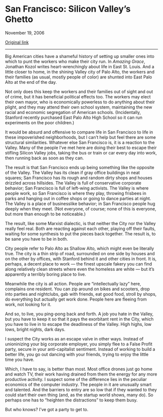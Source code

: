 San Francisco: Silicon Valley’s Ghetto
======================================

November 19, 2006

[Original link](http://www.aaronsw.com/weblog/sfghetto)

* * * * *

Big American cities have a shameful history of setting up smaller ones
into which to punt the workers who make their city run. In *Amazing
Grace*, Jonathan Kozol writes heart-wrenchingly about life in East St.
Louis. And a little closer to home, in the shining Valley city of Palo
Alto, the workers and their families (as usual, mostly people of color)
are shunted into East Palo Alto at the end of the day.

Not only does this keep the workers and their families out of sight and
out of crime, but it has beneficial political effects too. The workers
may elect their own mayor, who is economically powerless to do anything
about their plight, and they may attend their own school system,
maintaining the new racial and economic segregation of American schools.
(Incidentally, Stanford recently purchased East Palo Alto High School so
it can run experiments on the poor children.)

It would be absurd and offensive to compare life in San Francisco to
life in these impoverished neighborhoods, but I can’t help but feel
there are some structural similarities. Whatever else San Francisco is,
it is a reaction to the Valley. Many of the people I’ve met here are
doing their best to escape their stifling Silicon Valley jobs, taking
the bus or train or car every day into work, then running back as soon
as they can.

The result is that San Francisco ends up being something like the
opposite of the Valley. The Valley has its clean if gray office
buildings in neat squares; San Francisco has its rough and random dirty
shops and houses drizzled across hillsides. The Valley is full of
conservative corporate behavior; San Francisco is full of left-wing
activists. The Valley is where people work, so San Francisco is where
they play, throwing frisbees in parks and hanging out in coffee shops or
going to dance parties at night. The Valley is a place of businesslike
behavior; in San Francisco people hug deeply when they meet. (Not
everyone, of course; none of this is everyone, but more than enough to
be noticeable.)

The result, like some Marxist dialectic, is that neither the City nor
the Valley really feel real. Both are reacting against each other,
playing off their faults, waiting for some synthesis to put the pieces
back together. The result is, to be sane you have to be in both.

City people refer to Palo Alto as Shallow Alto, which might even be
literally true. The city is a thin strip of road, surrounded on one side
by houses and on the other by offices, with Stanford behind it and other
cities in front. It is, perhaps, a decent place to work — the finest
upscale fakery you can find along relatively clean streets where even
the homeless are white — but it’s apparently a terribly boring place to
live.

Meanwhile the city is all action. People are “intellectually lazy” here,
complains one resident. You can zip around on bikes and scooters, drop
into parties and nightclubs, gab with friends, eat good food, stroll by
shops, do everything but actually get work done. People here are fleeing
from work, not looking for it.

And so, to live, you ping-pong back and forth. A job you hate in the
Valley, but you have to keep it so that it pays the exorbitant rent in
the City, which you have to live in to escape the deadliness of the
Valley. High highs, low lows, bright nights, dark days.

I suspect the City works as an escape valve in other ways. Instead of
unioninizing your big corporate employer, you simply flee to a False
Profit party, secure in your anti-capitalist sentiment. Instead of
working to build a better life, you go out dancing with your friends,
trying to enjoy the little time you have.

Which, I have to say, is better than most. Most office drones just go
home and watch TV, their work having drained from them the energy for
any more productive activity. I suspect some of the difference lies in
the peculiar economics of the computer industry. The people in it are
unusually smart and talented. And the barriers to entry are so low that
if they wanted to they could start their own thing (and, as the startup
world shows, many do). So perhaps one has to “heighten the distractions”
to keep them busy.

But who knows? I’ve got a party to get to.
